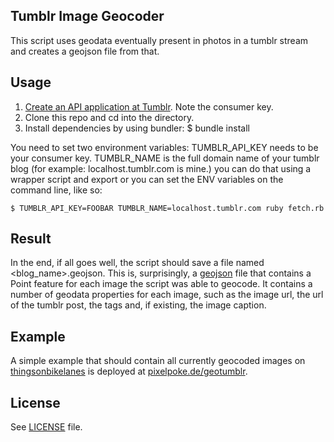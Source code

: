 ## Tumblr Image Geocoder

This script uses geodata eventually present in photos in a tumblr stream and creates a geojson file from that.

## Usage

1. [Create an API application at Tumblr](http://www.tumblr.com/oauth/register). Note the consumer key.
1. Clone this repo and cd into the directory.
1. Install dependencies by using bundler: $ bundle install

You need to set two environment variables: TUMBLR_API_KEY needs to be your consumer key. TUMBLR_NAME is the full domain name of your tumblr blog (for example: localhost.tumblr.com is mine.) you can do that using a wrapper script and export or you can set the ENV variables on the command line, like so:

    $ TUMBLR_API_KEY=FOOBAR TUMBLR_NAME=localhost.tumblr.com ruby fetch.rb
    
## Result

In the end, if all goes well, the script should save a file named <blog_name>.geojson. This is, surprisingly, a [geojson](http://geojson.org) file that contains a Point feature for each image the script was able to geocode. It contains a number of geodata properties for each image, such as the image url, the url of the tumblr post, the tags and, if existing, the image caption.

## Example

A simple example that should contain all currently geocoded images on [thingsonbikelanes](http://thingsonbikelanes.tumblr.com) is deployed at [pixelpoke.de/geotumblr](http://pixelpoke.de/geotumblr/).

## License

See [LICENSE](LICENSE) file.